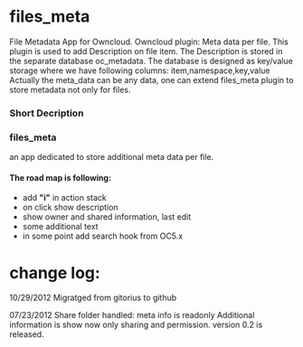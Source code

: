 files_meta
==========

File Metadata App for Owncloud.
Owncloud plugin: Meta data per file.
This plugin is used to add Description on file item. 
The Description is stored in the separate database oc_metadata.
The database is designed as key/value storage where we have following columns:
item,namespace,key,value
Actually the meta_data can be any data, one can extend files_meta plugin to store metadata not only for files.

### Short Decription
### files_meta
an app dedicated  to store additional meta data per file.
#### The road map is following:
* add **"i"** in action stack
* on click show description
* show owner and shared information, last edit
* some additional text
* in some point add search hook from OC5.x



# change log:
10/29/2012
Migratged from gitorius to github


07/23/2012
Share folder handled: meta info is readonly
Additional information is show now only sharing and permission.
version 0.2 is released.


